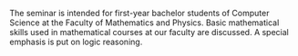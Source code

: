 The seminar is intended for first-year bachelor students of Computer Science at the Faculty of Mathematics and Physics. Basic mathematical skills used in mathematical courses at our faculty are discussed. A special emphasis is put on logic reasoning.
